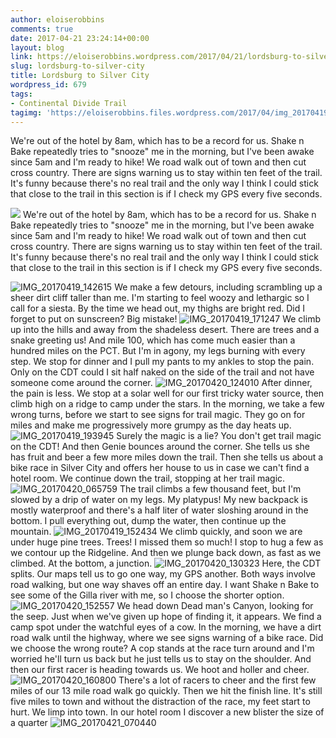 ```yaml
---
author: eloiserobbins
comments: true
date: 2017-04-21 23:24:14+00:00
layout: blog
link: https://eloiserobbins.wordpress.com/2017/04/21/lordsburg-to-silver-city/
slug: lordsburg-to-silver-city
title: Lordsburg to Silver City
wordpress_id: 679
tags:
- Continental Divide Trail
tagimg: 'https://eloiserobbins.files.wordpress.com/2017/04/img_20170419_091718.jpg'
---
```


We're out of the hotel by 8am, which has to be a record for us. Shake n Bake repeatedly tries to "snooze" me in the morning, but I've been awake since 5am and I'm ready to hike! We road walk out of town and then cut cross country. There are signs warning us to stay within ten feet of the trail. It's funny because there's no real trail and the only way I think I could stick that close to the trail in this section is if I check my GPS every five seconds.


[![](https://eloiserobbins.files.wordpress.com/2017/04/img_20170419_091718.jpg)](https://eloiserobbins.files.wordpress.com/2017/04/img_20170419_091718.jpg)
We're out of the hotel by 8am, which has to be a record for us. Shake n Bake repeatedly tries to "snooze" me in the morning, but I've been awake since 5am and I'm ready to hike! We road walk out of town and then cut cross country. There are signs warning us to stay within ten feet of the trail. It's funny because there's no real trail and the only way I think I could stick that close to the trail in this section is if I check my GPS every five seconds.

![IMG_20170419_142615](https://eloiserobbins.files.wordpress.com/2017/04/img_20170419_142615.jpg)
We make a few detours, including scrambling up a sheer dirt cliff taller than me. I'm starting to feel woozy and lethargic so I call for a siesta. By the time we head out, my thighs are bright red. Did I forget to put on sunscreen? Big mistake!
![IMG_20170419_171247](https://eloiserobbins.files.wordpress.com/2017/04/img_20170419_171247.jpg)
We climb up into the hills and away from the shadeless desert. There are trees and a snake greeting us! And mile 100, which has come much easier than a hundred miles on the PCT. But I'm in agony, my legs burning with every step. We stop for dinner and I pull my pants to my ankles to stop the pain. Only on the CDT could I sit half naked on the side of the trail and not have someone come around the corner.
![IMG_20170420_124010](https://eloiserobbins.files.wordpress.com/2017/04/img_20170420_124010.jpg)
After dinner, the pain is less. We stop at a solar well for our first tricky water source, then climb high on a ridge to camp under the stars. In the morning, we take a few wrong turns, before we start to see signs for trail magic. They go on for miles and make me progressively more grumpy as the day heats up.
![IMG_20170419_193945](https://eloiserobbins.files.wordpress.com/2017/04/img_20170419_193945.jpg)
Surely the magic is a lie? You don't get trail magic on the CDT!
And then Genie bounces around the corner. She tells us she has fruit and beer a few more miles down the trail. Then she tells us about a bike race in Silver City and offers her house to us in case we can't find a hotel room. We continue down the trail, stopping at her trail magic.
![IMG_20170420_065759](https://eloiserobbins.files.wordpress.com/2017/04/img_20170420_065759.jpg)
The trail climbs a few thousand feet, but I'm slowed by a drip of water on my legs. My platypus! My new backpack is mostly waterproof and there's a half liter of water sloshing around in the bottom. I pull everything out, dump the water, then continue up the mountain.
![IMG_20170419_152434](https://eloiserobbins.files.wordpress.com/2017/04/img_20170419_152434.jpg)
We climb quickly, and soon we are under huge pine trees. Trees! I missed them so much! I stop to hug a few as we contour up the Ridgeline. And then we plunge back down, as fast as we climbed. At the bottom, a junction.
![IMG_20170420_130323](https://eloiserobbins.files.wordpress.com/2017/04/img_20170420_130323.jpg)
Here, the CDT splits. Our maps tell us to go one way, my GPS another. Both ways involve road walking, but one way shaves off an entire day. I want Shake n Bake to see some of the Gilla river with me, so I choose the shorter option.
![IMG_20170420_152557](https://eloiserobbins.files.wordpress.com/2017/04/img_20170420_152557.jpg)
We head down Dead man's Canyon, looking for the seep. Just when we've given up hope of finding it, it appears. We find a camp spot under the watchful eyes of a cow. In the morning, we have a dirt road walk until the highway, where we see signs warning of a bike race. Did we choose the wrong route? A cop stands at the race turn around and I'm worried he'll turn us back but he just tells us to stay on the shoulder. And then our first racer is heading towards us. We hoot and holler and cheer.
![IMG_20170420_160800](https://eloiserobbins.files.wordpress.com/2017/04/img_20170420_160800.jpg)
There's a lot of racers to cheer and the first few miles of our 13 mile road walk go quickly. Then we hit the finish line. It's still five miles to town and without the distraction of the race, my feet start to hurt. We limp into town. In our hotel room I discover a new blister the size of a quarter
![IMG_20170421_070440](https://eloiserobbins.files.wordpress.com/2017/04/img_20170421_070440.jpg)
